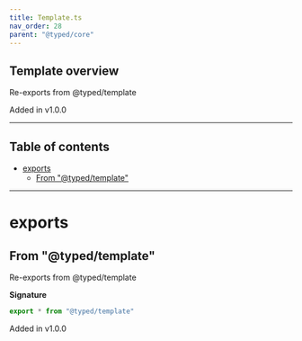 ```yaml
---
title: Template.ts
nav_order: 28
parent: "@typed/core"
---
```


## Template overview

Re-exports from @typed/template

Added in v1.0.0

---

<h2 class="text-delta">Table of contents</h2>

- [exports](#exports)
  - [From "@typed/template"](#from-typedtemplate)

---

# exports

## From "@typed/template"

Re-exports from @typed/template

**Signature**

```ts
export * from "@typed/template"
```

Added in v1.0.0
